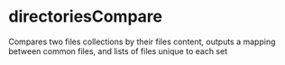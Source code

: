 # directoriesCompare
Compares two files collections by their files content, outputs a mapping between common files, and lists of files unique to each set
